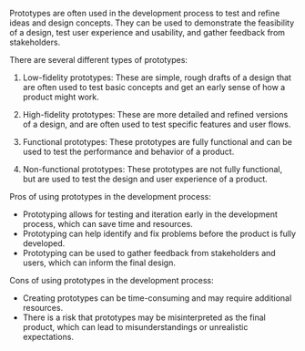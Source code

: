 Prototypes are often used in the development process to test and refine ideas and design concepts. They can be used to demonstrate the feasibility of a design, test user experience and usability, and gather feedback from stakeholders.

There are several different types of prototypes:

1.  Low-fidelity prototypes: These are simple, rough drafts of a design that are often used to test basic concepts and get an early sense of how a product might work.

2.  High-fidelity prototypes: These are more detailed and refined versions of a design, and are often used to test specific features and user flows.

3.  Functional prototypes: These prototypes are fully functional and can be used to test the performance and behavior of a product.

4.  Non-functional prototypes: These prototypes are not fully functional, but are used to test the design and user experience of a product.

Pros of using prototypes in the development process:

-   Prototyping allows for testing and iteration early in the development process, which can save time and resources.
-   Prototyping can help identify and fix problems before the product is fully developed.
-   Prototyping can be used to gather feedback from stakeholders and users, which can inform the final design.

Cons of using prototypes in the development process:

-   Creating prototypes can be time-consuming and may require additional resources.
-   There is a risk that prototypes may be misinterpreted as the final product, which can lead to misunderstandings or unrealistic expectations.